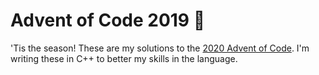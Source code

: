 # Advent of Code 2019 🎄

'Tis the season! These are my solutions to the [2020 Advent of Code](https://adventofcode.com/2020). I'm writing these in C++ to better my skills in the language.

